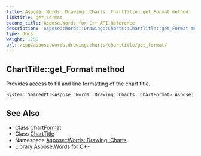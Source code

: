 ```yaml
---
title: Aspose::Words::Drawing::Charts::ChartTitle::get_Format method
linktitle: get_Format
second_title: Aspose.Words for C++ API Reference
description: 'Aspose::Words::Drawing::Charts::ChartTitle::get_Format method. Provides access to fill and line formatting of the chart title in C++.'
type: docs
weight: 1750
url: /cpp/aspose.words.drawing.charts/charttitle/get_format/
---
```

## ChartTitle::get_Format method


Provides access to fill and line formatting of the chart title.

```cpp
System::SharedPtr<Aspose::Words::Drawing::Charts::ChartFormat> Aspose::Words::Drawing::Charts::ChartTitle::get_Format()
```

## See Also

* Class [ChartFormat](../../chartformat/)
* Class [ChartTitle](../)
* Namespace [Aspose::Words::Drawing::Charts](../../)
* Library [Aspose.Words for C++](../../../)
